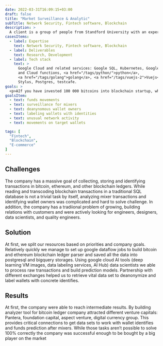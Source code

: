 ```yaml
---
date: 2022-03-31T16:09:15+03:00
draft: false
title: "Market Surveillance & Analytic"
subTitle: Network Security, Fintech software, Blockchain
description: >
  A client is a group of people from Standford University with an experience in law and e-commerce industries. When cryptocurrencies ski up from $1000 to $18 000 for bitcoin in about two years, it was a bloom of different startups, companies, and technologies based on blockchain technology. It was also bloom for venture capital and angel investors. While blockchain opens a lot of new opportunities, cryptocurrency markets are global, fragmented, and still widely unregulated.
casesItems:
  - label: Expertise
    text: Network Security, Fintech software, Blockchain
  - label: Deliverables
    text: Research, Development
  - label: Tech stack
    text: >
      Google Cloud and related services: Google SQL, Kubernetes, Google build, 
      and Cloud functions, <a href="/tags/python/">python</a>, 
      <a href="/tags/golang">golang</a>, <a href="/tags/vuejs-2">Vuejs</a>, 
      Stylus, Postgres, testcafe.
goals: >
  <p>AIf you have invested 100 000 bitcoins into blockchain startup, what's real picture of founders digital assets, does they use funds for company expenses only? Previously, does that company had any suspicion transactions? Crypto market was missing an analytic and surveillance tool for digital assets. The company been providing wallet surveillance, analytic and fund movement reports. You can set up notifiction to get report during strange network or wallets activity. As a venture capital, or fintech company you can sign a partnership and get a full report of of funds movements and predictions of funds beloning after using mixers or another coin laundering schemes.</p>
goalsItem:
  - text: funds movements
  - text: surveillance for mixers
  - text: deanynomous wallet owners
  - text: labeling wallets with identities
  - text: unusual network activity
  - text: movements on target wallets

tags: [
  "Fintech",
  "Blockchain",
  "E-commerce"
]
---
```


## Challenges

The company has a massive goal of collecting, storing and identifying transactions in bitcoin, ethereum, and other blockchain ledgers. While reading and transcoding blockchain transactions in a traditional SQL database is not a trivial task by itself, analyzing mixer transactions and identifying wallet owners was complicated and hard to solve challenge. In addition, the company has a tradiional problem of growing, building relations with customers and were actively looking for engineers, designers, data scientists, and quality engineers.

## Solution

At first, we split our resources based on priorities and company goals. Relatively quickly we manage to set up google dataflow jobs to build bitcoin and ethereum blockchain ledger parser and saved all the data into postgresql and bigquery storages. Using google cloud AI tools (deep learning VM images, data labeling services, AI Hub) data scientists we able to process raw transactions and build prediction models. Partnership with different exchanges helped us to retrieve vital data set to deanonymize and label wallets with concrete identifies.

## Results

At first, the company were able to reach intermediate results. By building analyzer tool for bitcoin ledger company attracted different venture capitals: Pantera, foundation capital, aspect venture, digital currency group. This provides critical connections to get data sets to work with wallet identifies and funds prediction after mixers. While those tasks aren’t possible to solve 100% correctly the company was successful enough to be bought by a big player on the market